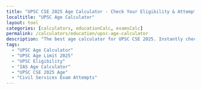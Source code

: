 ```yaml
---
title: "UPSC CSE 2025 Age Calculator - Check Your Eligibility & Attempts"
localtitle: "UPSC Age Calculator"
layout: tool
categories: [calculators, educationCalc, examsCalc]
permalink: /calculators/education/upsc-age-calculator
description: "The best age calculator for UPSC CSE 2025. Instantly check your age eligibility, valid date of birth range, and maximum attempts based on the official cutoff date."
tags:
  - "UPSC Age Calculator"
  - "UPSC Age Limit 2025"
  - "UPSC Eligibility"
  - "IAS Age Calculator"
  - "UPSC CSE 2025 Age"
  - "Civil Services Exam Attempts"
---
```


<link rel="stylesheet" href="https://cdnjs.cloudflare.com/ajax/libs/font-awesome/6.5.1/css/all.min.css">

<div class="upsc-ac4-wrapper">
    <style>
        :root {
            /* Light Mode (Default) */
            --upsc-bg: #f9fafb;
            --upsc-surface: #ffffff;
            --upsc-primary: #4f46e5;
            --upsc-primary-light: #eef2ff;
            --upsc-text-primary: #111827;
            --upsc-text-secondary: #6b7280;
            --upsc-border: #e5e7eb;
            --upsc-success-bg: #dcfce7;
            --upsc-success-text: #166534;
            --upsc-danger-bg: #fee2e2;
            --upsc-danger-text: #991b1b;
            --upsc-shadow: 0 4px 6px -1px rgb(0 0 0 / 0.1), 0 2px 4px -2px rgb(0 0 0 / 0.1);
        }

        .dark-mode {
            /* Dark Mode Overrides */
            --upsc-bg: #030712;
            --upsc-surface: #111827;
            --upsc-primary: #818cf8;
            --upsc-primary-light: #3730a3;
            --upsc-text-primary: #f9fafb;
            --upsc-text-secondary: #9ca3af;
            --upsc-border: #374151;
            --upsc-success-bg: #14532d;
            --upsc-success-text: #dcfce7;
            --upsc-danger-bg: #7f1d1d;
            --upsc-danger-text: #fee2e2;
            --upsc-shadow: 0 4px 6px -1px rgb(0 0 0 / 0.4), 0 2px 4px -2px rgb(0 0 0 / 0.4);
        }

        /* --- BASE STYLES --- */
        .upsc-ac4-wrapper {
            font-family: 'Inter', sans-serif;
            background-color: var(--upsc-bg);
            color: var(--upsc-text-primary);
            transition: background-color 0.3s ease, color 0.3s ease;
        }

        .upsc-ac4-container {
            max-width: 1300px;
            margin: 0 auto;
            padding: 2rem 0.5rem;
        }

        /* --- LAYOUT GRID --- */
        .upsc-ac4-layout {
            display: grid;
            grid-template-columns: 1fr;
            gap: 2rem;
            margin-bottom: 2rem; /* Space between layout and content */
        }
        @media (min-width: 1024px) {
            .upsc-ac4-layout {
                grid-template-columns: minmax(0, 2fr) 1fr;
                align-items: start;
            }
        }
        .upsc-ac4-main { display: flex; flex-direction: column; gap: 2rem; }
        .upsc-ac4-sidebar { display: flex; flex-direction: column; gap: 2rem; }
        @media (min-width: 1024px) {
            .upsc-ac4-sidebar { position: sticky; top: 2rem; }
        }

        /* --- HEADER --- */
        .upsc-ac4-header { text-align: center; margin-bottom: 2rem; }
        .upsc-ac4-header h1 {
            font-size: 2.75rem;
            font-weight: 800;
            letter-spacing: -1.5px;
            color: var(--upsc-text-primary);
        }
        .upsc-ac4-header p {
            font-size: 1.15rem;
            color: var(--upsc-text-secondary);
            margin-top: 0.5rem;
            max-width: 600px;
            margin-left: auto;
            margin-right: auto;
        }
        
        /* --- CARD STYLES --- */
        .upsc-ac4-card {
            background-color: var(--upsc-surface);
            border: 1px solid var(--upsc-border);
            border-radius: 12px;
            box-shadow: var(--upsc-shadow);
            transition: all 0.3s ease;
            padding: 1rem;
        }
        .upsc-ac4-card-padded { padding: 2rem; }

        /* --- CALCULATOR TOOL --- */
        .upsc-ac4-form-grid {
            display: grid;
            grid-template-columns: 1fr;
            gap: 1.5rem;
            margin-top: 1.5rem;
        }
        @media (min-width: 600px) {
            .upsc-ac4-form-grid { grid-template-columns: 1fr 1fr; }
        }
        .upsc-ac4-input-group label {
            display: block;
            font-weight: 600;
            margin-bottom: 0.5rem;
            font-size: 0.9rem;
        }
        .upsc-ac4-input {
            width: 100%;
            padding: 0.75rem 1rem;
            font-size: 1rem;
            font-family: inherit;
            background-color: var(--upsc-bg);
            border: 1px solid var(--upsc-border);
            border-radius: 8px;
            color: var(--upsc-text-primary);
            transition: all 0.3s ease;
        }
        .upsc-ac4-input:focus {
            outline: none;
            border-color: var(--upsc-primary);
            box-shadow: 0 0 0 3px var(--upsc-primary-light);
        }
        .upsc-ac4-submit-btn {
            width: 100%;
            padding: 1rem;
            margin-top: 1.5rem;
            font-size: 1.1rem;
            font-weight: 700;
            color: #fff;
            background-color: var(--upsc-primary);
            border: none;
            border-radius: 8px;
            cursor: pointer;
            transition: all 0.2s ease;
        }
        .upsc-ac4-submit-btn:hover {
            opacity: 0.9;
        }
        
        /* --- CUSTOM ERROR BOX --- */
        #upsc-error-box {
            display: none;
            margin-top: 1.5rem;
            padding: 1rem;
            background-color: var(--upsc-danger-bg);
            color: var(--upsc-danger-text);
            border: 1px solid var(--upsc-danger-text);
            border-radius: 8px;
            font-weight: 500;
        }
        
        /* --- RESULTS --- */
        .upsc-ac4-results { display: none; margin-top: 2rem; }
        .upsc-ac4-status {
            padding: 1.5rem;
            text-align: center;
            border-radius: 8px;
            font-size: 1.25rem;
            font-weight: 700;
            margin-bottom: 1.5rem;
        }
        .upsc-ac4-status.eligible {
            background-color: var(--upsc-success-bg);
            color: var(--upsc-success-text);
        }
        .upsc-ac4-status.not-eligible {
            background-color: var(--upsc-danger-bg);
            color: var(--upsc-danger-text);
        }
        .upsc-ac4-details-grid {
            display: grid;
            grid-template-columns: 1fr;
            gap: 1rem;
        }
        @media (min-width: 600px) {
            .upsc-ac4-details-grid { grid-template-columns: 1fr 1fr; }
        }
        .upsc-ac4-details-grid .item {
            padding: 1rem;
            background-color: var(--upsc-bg);
            border-radius: 8px;
        }
        .upsc-ac4-details-grid .label {
            display: block;
            color: var(--upsc-text-secondary);
            font-size: 0.9rem;
        }
        .upsc-ac4-details-grid .value {
            font-size: 1.2rem;
            font-weight: 700;
            color: var(--upsc-text-primary);
        }
        .upsc-ac4-details-grid .item.highlight .value {
            color: var(--upsc-primary);
            font-size: 1.5rem;
        }

        /* --- SIDEBAR & CONTENT --- */
        .upsc-ac4-sidebar-card h3 {
            font-size: 1.25rem;
            font-weight: 700;
            margin-bottom: 1rem;
            color: var(--upsc-text-primary);
        }
        .upsc-ad-placeholder {
            min-height: 250px;
            display: flex;
            align-items: center;
            justify-content: center;
            border: 1px dashed var(--upsc-border);
            border-radius: 8px;
            color: var(--upsc-text-secondary);
        }
        .related-tools-list { list-style: none; padding: 0; margin: 0; }
        .related-tools-list li a {
            display: flex;
            align-items: center;
            gap: 0.75rem;
            padding: 0.75rem 0.5rem;
            text-decoration: none;
            color: var(--upsc-text-secondary);
            font-weight: 500;
            border-radius: 6px;
            transition: all 0.2s ease;
        }
        .related-tools-list li a:hover {
            background-color: var(--upsc-bg);
            color: var(--upsc-primary);
        }
        .upsc-ac4-content { overflow-wrap: break-word; }
        .upsc-ac4-content h2 {
            font-size: 1.75rem;
            font-weight: 700;
            margin-bottom: 1rem;
            color: var(--upsc-text-primary);
        }
        .upsc-ac4-content p, .upsc-ac4-content ul, .upsc-ac4-content ol {
            font-size: 1.1rem;
            color: var(--upsc-text-secondary);
            line-height: 1.8;
            margin-bottom: 1.5rem;
        }
        .upsc-ac4-content ul, .upsc-ac4-content ol { padding-left: 20px; }
    </style>

    <div class="upsc-ac4-container">
        <header class="upsc-ac4-header">
            <h1>UPSC CSE 2025 Age Eligibility Calculator</h1>
            <p>Don't let confusion stop your dream. Instantly check your age, attempts, and eligibility based on the official 2025 cutoff date.</p>
        </header>

        <div class="upsc-ac4-layout">
            <main class="upsc-ac4-main">
                <div class="upsc-ac4-card upsc-ac4-card-padded">
                    <div class="upsc-ac4-form-grid">
                        <div class="upsc-ac4-input-group">
                            <label for="upsc-dob">Your Date of Birth</label>
                            <input type="date" id="upsc-dob" class="upsc-ac4-input">
                        </div>
                        <div class="upsc-ac4-input-group">
                            <label for="upsc-category">Your Category</label>
                            <select id="upsc-category" class="upsc-ac4-input">
                                <option value="General/EWS">General / EWS</option>
                                <option value="OBC">OBC</option>
                                <option value="SC/ST">SC / ST</option>
                                <option value="PwBD (General)">PwBD (General)</option>
                                <option value="PwBD (OBC)">PwBD (OBC)</option>
                                <option value="PwBD (SC/ST)">PwBD (SC/ST)</option>
                            </select>
                        </div>
                    </div>
                    <button id="upsc-submit-btn" class="upsc-ac4-submit-btn">Check Eligibility</button>
                    <div id="upsc-error-box"></div>
                    <div id="upsc-results" class="upsc-ac4-results">
                        <div id="upsc-result-status" class="upsc-ac4-status"></div>
                        <div class="upsc-ac4-details-grid">
                            <div class="item">
                                <span class="label">Age on 1st Aug 2025</span>
                                <p class="value" id="res-age">--</p>
                            </div>
                            <div class="item highlight">
                                <span class="label">Max. Attempts</span>
                                <p class="value" id="res-attempts">--</p>
                            </div>
                            <div class="item">
                                <span class="label">Required Age</span>
                                <p class="value" id="res-age-limit">--</p>
                            </div>
                            <div class="item">
                                <span class="label">Valid DOB Range</span>
                                <p class="value" id="res-dob-range">--</p>
                            </div>
                        </div>
                    </div>
                </div>
            </main>

            <aside class="upsc-ac4-sidebar">
                <div class="upsc-ac4-card upsc-ac4-sidebar-card">
                    <div class="upsc-ad-placeholder">Advertisement</div>
                </div>
                <div class="upsc-ac4-card upsc-ac4-sidebar-card">
                    <h3>Related Tools</h3>
                <ul class = "related-tools-list">
                        {% assign education_tools = site.tools | where_exp:"item","item.categories contains 'educationCalc'" %}
                        {% for tool in education_tools %}
                            {% unless tool.url == page.url %}
                                <li>
                                    <a href="{{ tool.url | relative_url }}">
                                        <i class="fas fa-percent"></i>{{ tool.localtitle }}
                                    </a>
                                </li>
                            {% endunless %}
                        {% endfor %}
                    </ul>                    
                </div>
            </aside>
            
            <div class="upsc-ac4-main upsc-ac4-content upsc-ac4-card upsc-ac4-card-padded">
                <h2>The First Hurdle on the Path to LBSNAA</h2>
                <p>
                    The dream to become an IAS or IPS officer is a big one. But the first step is always the smallest: checking if you are even eligible. The official UPSC notification is like a huge book, and finding the right age rule for your category can feel like a test itself. Many good students get confused here.
                </p>
                <p>
                    This tool is build to stop that confusion. We use the official UPSC rules for the 2025 exam, so what you see here is what you will get. No more doubts, no more wasting time. Just a clear answer so you can focus on what is really important - your preparation.
                </p>
                <h2>Understanding The UPSC Rules</h2>
                <p>
                    Its not just about your age. UPSC is very strict about one date: <strong>August 1, 2025</strong>. If you are 20 years and 11 months old on this date, you are not eligible. If you are one day older than the maximum age for your category, you are not eligible. The minimum age for every single person is 21. No relaxation on that. The relaxation is only for the upper age limit.
                </p>
                <h2>Attempts are More Precious Than Gold</h2>
                <p>
                    Unlike age, attempts are something you can count. For General category, you only get 6 chances in your life. For OBC, it is 9. For SC/ST, you can give exam until your age limit is finished. So every attempt is important. Dont waste an attempt if you are not prepared. And always be sure of your eligibility before you fill the form, which this tool helps you to do.
                </p>
                <h2>What is Preliminary, Mains and Interview?</h2>
                <p>
                    Just to be sure, you know the exam has three stages. First is Prelims, it is two papers of objective questions. It is only for filtering the students for the next stage. After you clear prelims, you write Mains. This is the big one, with nine papers where you have to write long answers. Your real rank depends on Mains and the Interview. The Interview is the final stage, they call it a Personality Test. Here they see if you have the qualities of a officer.
                </p>
                <h2>A Final Word of Advice</h2>
                <p>
                    Look, this journey is long and needs a lot of hard work. Small things like worrying about eligibility can take up your mental energy. Use this tool, clear your doubt one time, and then forget about it. Put all your focus on study. That is the only way to clear this exam. We wish you all the very best!
                </p>
            </div>
        </div>
    </div>

    <script>
        (function() {
            const dobInput = document.getElementById('upsc-dob');
            const categorySelect = document.getElementById('upsc-category');
            const submitBtn = document.getElementById('upsc-submit-btn');
            const resultsDiv = document.getElementById('upsc-results');
            const errorBox = document.getElementById('upsc-error-box');

            if (!submitBtn) return; 

            const res = {
                status: document.getElementById('upsc-result-status'),
                age: document.getElementById('res-age'),
                ageLimit: document.getElementById('res-age-limit'),
                attempts: document.getElementById('res-attempts'),
                dobRange: document.getElementById('res-dob-range')
            };
            
            const CALCULATION_DATE = new Date('2025-08-01T00:00:00');
            const MIN_AGE = 21;

            const CATEGORY_DATA = {
                'General/EWS': { maxAge: 32, attempts: 6 },
                'OBC': { maxAge: 35, attempts: 9 },
                'SC/ST': { maxAge: 37, attempts: 'Unlimited' },
                'PwBD (General)': { maxAge: 42, attempts: '9 (General)' },
                'PwBD (OBC)': { maxAge: 45, attempts: '9 (OBC)' },
                'PwBD (SC/ST)': { maxAge: 47, attempts: 'Unlimited' }
            };

            function calculateAge(dob) {
                const birthDate = new Date(dob);
                let ageYears = CALCULATION_DATE.getFullYear() - birthDate.getFullYear();
                const monthDiff = CALCULATION_DATE.getMonth() - birthDate.getMonth();
                if (monthDiff < 0 || (monthDiff === 0 && CALCULATION_DATE.getDate() < birthDate.getDate())) {
                    ageYears--;
                }
                return ageYears;
            }

            function formatDate(date) {
                const d = new Date(date);
                const day = String(d.getDate()).padStart(2, '0');
                const month = String(d.getMonth() + 1).padStart(2, '0');
                const year = d.getFullYear();
                return `${day}-${month}-${year}`;
            }
            
            function checkEligibility() {
                // Hide previous results and errors
                resultsDiv.style.display = 'none';
                errorBox.style.display = 'none';

                if (!dobInput.value) {
                    errorBox.textContent = 'Please select your Date of Birth to check eligibility.';
                    errorBox.style.display = 'block';
                    return;
                }

                const selectedCategory = categorySelect.value;
                const userAge = calculateAge(dobInput.value);
                const categoryInfo = CATEGORY_DATA[selectedCategory];
                const maxAgeForCategory = categoryInfo.maxAge;
                const isEligible = userAge >= MIN_AGE && userAge <= maxAgeForCategory;

                const notBornAfter = new Date(CALCULATION_DATE);
                notBornAfter.setFullYear(notBornAfter.getFullYear() - MIN_AGE);
                
                const notBornBefore = new Date(CALCULATION_DATE);
                notBornBefore.setFullYear(notBornBefore.getFullYear() - (maxAgeForCategory + 1));
                notBornBefore.setDate(notBornBefore.getDate() + 1);
                
                resultsDiv.style.display = 'block';
                
                if (isEligible) {
                    res.status.textContent = `✅ Congratulations! You are Eligible.`;
                    res.status.className = 'upsc-ac4-status eligible';
                } else {
                    let reason = userAge < MIN_AGE ? `(Below minimum age of 21)` : `(Above maximum age of ${maxAgeForCategory})`;
                    res.status.textContent = `❌ Sorry, You are Not Eligible ${reason}`;
                    res.status.className = 'upsc-ac4-status not-eligible';
                }

                res.age.textContent = `${userAge} Years`;
                res.attempts.textContent = categoryInfo.attempts;
                res.ageLimit.textContent = `21 - ${maxAgeForCategory} Years`;
                res.dobRange.textContent = `${formatDate(notBornBefore)} to ${formatDate(notBornAfter)}`;
            }

            submitBtn.addEventListener('click', checkEligibility);
        })();
    </script>
</div>
